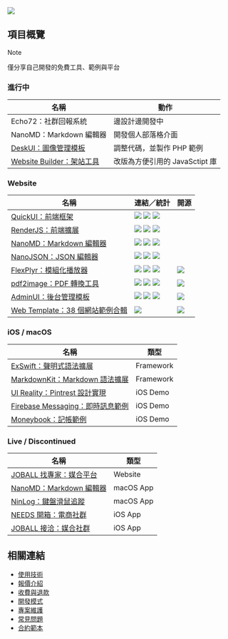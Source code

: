 ![](https://github-readme-stats.vercel.app/api?username=pardnchiu&show_icons=true&v=1738612332)

## 項目概覽
> [!NOTE]
> 僅分享自己開發的免費工具、範例與平台

### 進行中

| 名稱 | 動作 |
| - | - | 
| Echo72：社群回報系統 | 邊設計邊開發中 |
| NanoMD：Markdown 編輯器 | 開發個人部落格介面 |
| [DeskUI：圖像管理模板](https://github.com/pardnchiu/DeskUI) |  調整代碼，並製作 PHP 範例 |
| [Website Builder：架站工具](https://github.com/pardnchiu/website-builder) | 改版為方便引用的 JavaSctipt 庫 |

### Website

| 名稱 | 連結／統計 | 開源 |
| - | - | - |
| [QuickUI：前端框架](https://github.com/pardnchiu/QuickUI) | [![](https://img.shields.io/badge/介紹-5C5C5C)](https://quickui.pardn.io) [![](https://img.shields.io/npm/v/@pardnchiu/quickui)](https://www.npmjs.com/package/@pardnchiu/quickui) [![](https://img.shields.io/jsdelivr/npm/hm/@pardnchiu/quickui)](https://www.jsdelivr.com/package/npm/@pardnchiu/quickui) |
| [RenderJS：前端擴展](https://github.com/pardnchiu/RenderJS) | [![](https://img.shields.io/badge/介紹-5C5C5C)](https://renderjs.pardn.io) [![](https://img.shields.io/npm/v/@pardnchiu/renderjs)](https://www.npmjs.com/package/@pardnchiu/renderjs) [![](https://img.shields.io/jsdelivr/npm/hm/@pardnchiu/renderjs)](https://www.jsdelivr.com/package/npm/@pardnchiu/renderjs) |
| [NanoMD：Markdown 編輯器](https://github.com/pardnchiu/NanoMD) | [![](https://img.shields.io/badge/介紹-5C5C5C)](https://nanomd.pardn.io) [![](https://img.shields.io/npm/v/@pardnchiu/nanomd)](https://www.npmjs.com/package/@pardnchiu/nanomd) [![](https://img.shields.io/jsdelivr/npm/hm/@pardnchiu/nanomd)](https://www.jsdelivr.com/package/npm/@pardnchiu/nanomd) |
| [NanoJSON：JSON 編輯器](https://github.com/pardnchiu/NanoJSON) | [![](https://img.shields.io/badge/介紹-5C5C5C)](https://nanojson.pardn.io) [![](https://img.shields.io/npm/v/@pardnchiu/nanojson)](https://www.npmjs.com/package/@pardnchiu/nanojson) [![](https://img.shields.io/jsdelivr/npm/hm/@pardnchiu/nanojson)](https://www.jsdelivr.com/package/npm/@pardnchiu/nanojson) |
| [FlexPlyr：模組化播放器](https://github.com/pardnchiu/FlexPlyr) | [![](https://img.shields.io/badge/介紹-5C5C5C)](https://flexplyr.pardn.io) [![](https://img.shields.io/npm/v/@pardnchiu/flexplyr)](https://www.npmjs.com/package/@pardnchiu/flexplyr) [![](https://img.shields.io/jsdelivr/npm/hm/@pardnchiu/flexplyr)](https://www.jsdelivr.com/package/npm/@pardnchiu/flexplyr) | ![](https://img.shields.io/github/license/pardnchiu/FlexPlyr) |
| [pdf2image：PDF 轉換工具](https://github.com/pardnchiu/pdf2image) | [![](https://img.shields.io/badge/介紹-5C5C5C)](https://pardn.io/pdf2image) [![](https://img.shields.io/npm/v/@pardnchiu/pdf2image)](https://www.npmjs.com/package/@pardnchiu/pdf2image) [![](https://img.shields.io/jsdelivr/npm/hm/@pardnchiu/pdf2image)](https://www.jsdelivr.com/package/npm/@pardnchiu/pdf2image) | ![](https://img.shields.io/github/license/pardnchiu/pdf2image) |
| [AdminUI：後台管理模板](https://github.com/pardnchiu/AdminUI) | [![](https://img.shields.io/badge/展示-5C5C5C)](https://demo-admin.pardn.io) [![](https://img.shields.io/npm/v/@pardnchiu/adminui)](https://www.npmjs.com/package/@pardnchiu/adminui) [![](https://img.shields.io/jsdelivr/npm/hm/@pardnchiu/adminui)](https://www.jsdelivr.com/package/npm/@pardnchiu/adminui) | ![](https://img.shields.io/github/license/pardnchiu/AdminUI) |
| [Web Template：38 個網站範例合輯](https://github.com/pardnchiu/web-template) | [![](https://img.shields.io/badge/展示-5C5C5C)](https://pardn.io/web-template) | ![](https://img.shields.io/github/license/pardnchiu/web-template) |

### iOS / macOS

| 名稱 | 類型 | 
| - | - | 
| [ExSwift：聲明式語法擴展](https://github.com/pardnchiu/ExSwift) | Framework |
| [MarkdownKit：Markdown 語法擴展](https://github.com/pardnchiu/MarkdownKit) | Framework |
| [UI Reality：Pintrest 設計實現](https://github.com/pardnchiu/swift-UI-reality) | iOS Demo |
| [Firebase Messaging：即時訊息範例](https://github.com/pardnchiu/ios-firebase-messaging) | iOS Demo |
| [Moneybook：記帳範例](https://github.com/pardnchiu/ios-moneybook) | iOS Demo |

### Live / Discontinued

| 名稱 | 類型 |
| - | - |
| [JOBALL 找專家：媒合平台](https://joball.tw) | Website |
| [NanoMD：Markdown 編輯器](https://apps.apple.com/us/app/nanomd-markdown-%E7%B7%A8%E8%BC%AF%E5%99%A8/id6740427920) | macOS App |
| [NinLog：鍵盤滑鼠追蹤](https://apps.apple.com/tw/app/ninlog-%E9%8D%B5%E7%9B%A4%E6%BB%91%E9%BC%A0%E8%BF%BD%E8%B9%A4/id6741706238) | macOS App |
| [NEEDS 開箱：電商社群](https://appadvice.com/app/e9-96-8b-e7-ae-b1/1460355322.amp) | iOS App |
| [JOBALL 接洽：媒合社群](https://appadvice.com/app/joball-e6-8e-a5-e6-b4-bd/1272878907.amp) | iOS App |

## 相關連結

- [使用技術](./使用技術.md)
- [報價介紹](./報價介紹.md)
- [收費與退款](./收費與退款.md)
- [開發模式](./開發模式.md)
- [專案維護](./專案維護.md)
- [常見問題](./常見問題.md)
- [合約範本](./合約範本.md)
